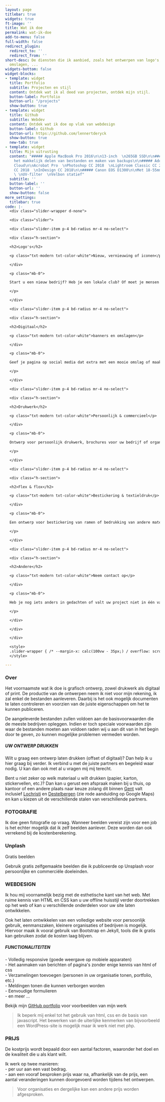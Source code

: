 ```yaml
---
layout: page
titlebar: true
widgets: true
ft-image: ''
title: Wat ik doe
permalink: wat-ik-doe
add-to-menu: false
full-width: false
redirect_plugin:
  redirect_to: ''
  redirect_from: ''
short-desc: De diensten die ik aanbied, zoals het ontwerpen van logo's, banners of
  omslagen, ...
widgets-bottom: false
widget-blocks:
- template: widget
  title: Portfolio
  subtitle: Projecten en stijl
  content: Ontdek wat ik al deed van projecten, ontdek mijn stijl.
  button-label: Portfolio
  button-url: "/projects"
  show-button: true
- template: widget
  title: Github
  subtitle: Webdev
  content: Ontdek wat ik doe op vlak van webdesign
  button-label: Github
  button-url: https://github.com/lennertderyck
  show-button: true
  new-tab: true
- template: widget
  title: Mijn uitrusting
  content: "##### Apple MacBook Pro 2016\n\n13-inch  \n265GB SSD\n\n##### Stack cloud-platform\n\nVoor
    het makkelijk delen van bestanden en maken van backups\n\n##### Adobe Creative
    Cloud\n\nAcrobat Pro  \nPhotoshop CC 2018  \nLightroom Classic CC 2018  \nIllustrator
    CC 2018  \nInDesign CC 2018\n\n##### Canon EOS D1300\n\nMet 18-55mm IS II lens
    \ \nUV-filter  \nVelbon statief"
  subtitle: ''
  button-label: ''
  button-url: ''
  show-button: false
more_settings:
  titlebar: true
code: |-
  <div class="slider-wrapper d-none">

  <div class="slider">

  <div class="slider-item p-4 bd-radius mr-4 no-select">

  <div class="h-section">

  <h2>Logo's</h2>

  <p class="txt-modern txt-color-white">Nieuw, vernieuwing of iconen</p>

  </div>

  <p class="mb-0">

  Start u een nieuw bedrijf? Heb je een lokale club? Of moet je mensen wegwijs maken in een gebouw?

  </p>

  </div>

  <div class="slider-item p-4 bd-radius mr-4 no-select">

  <div class="h-section">

  <h2>Digitaal</h2>

  <p class="txt-modern txt-color-white">banners en omslagen</p>

  </div>

  <p class="mb-0">

  Geef je pagina op social media dat extra met een mooie omslag of maak online reclame.

  </p>

  </div>

  <div class="slider-item p-4 bd-radius mr-4 no-select">

  <div class="h-section">

  <h2>Drukwerk</h2>

  <p class="txt-modern txt-color-white">Persoonlijk & commercieel</p>

  </div>

  <p class="mb-0">

  Ontwerp voor persoonlijk drukwerk, brochures voor uw bedrijf of organisatie of affiches en posters

  </p>

  </div>

  <div class="slider-item p-4 bd-radius mr-4 no-select">

  <div class="h-section">

  <h2>Flex & flox</h2>

  <p class="txt-modern txt-color-white">Bestickering & textieldruk</p>

  </div>

  <p class="mb-0">

  Een ontwerp voor bestickering van ramen of bedrukking van andere materialen

  </p>

  </div>

  <div class="slider-item p-4 bd-radius mr-4 no-select">

  <div class="h-section">

  <h2>Andere</h2>

  <p class="txt-modern txt-color-white">Neem contact op</p>

  </div>

  <p class="mb-0">

  Heb je nog iets anders in gedachten of valt uw project niet in één van deze categorieën?

  </p>

  </div>

  </div>

  </div>

  <style>
  .slider-wrapper { /* --margin-x: calc(100vw - 35px;) / overflow: scroll; / margin-left: var(--margin-x); margin-right: var(--margin-x); */ margin: 0 calc(-50vw + 50%); margin-top: -35px; padding: 35px 35px; }.slider-wrapper::-webkit-scrollbar { display: none; }.slider { display: flex; flex-direction: row; width: fit-content; overflow: visible; }.slider-item { width: 370px; max-width: 370px; max-height: 350px; background-color: #006771; box-shadow: 0 3px 12px rgba(0, 0, 0, 0.55); }.slider-item * { color: white; }.slider-item:hover { box-shadow: 0 5px 24px rgba(0, 0, 0, .64); }
  </style>

---
```

### Over

Het voornaamste wat ik doe is grafisch ontwerp, zowel drukwerk als digitaal of print. De productie van de ontwerpen neem ik niet voor mijn rekening, ik zal enkel de bestanden aanleveren. Daarbij is het ook mogelijk documenten te laten controleren en voorzien van de juiste eigenschappen om het te kunnen publiceren.

De aangeleverde bestanden zullen voldoen aan de basisvoorwaarden die de meeste bedrijven opleggen. Indien er toch speciale voorwaarden zijn waar de bestanden moeten aan voldoen raden wij u aan dit van in het begin door te geven, zo kunnen mogelijke problemen vermeden worden.

##### UW ONTWERP DRUKKEN

Wilt u graag een ontwerp laten drukken (offset of digitaal)? Dan help ik u hier graag bij verder. Ik verbind u met de juiste partners en begeleid waar nodig. U kan dan ook met al u vragen mij mij terecht.

Bent u niet zeker op welk materiaal u wilt drukken (papier, karton, stickervellen, etc.)? Dan kan u gerust een afspraak maken bij u thuis, op kantoor of een andere plaats naar keuze zolang dit binnen [Gent](https://www.google.be/maps/place/Gent/@51.0839682,3.674562,11.44z/data=!4m5!3m4!1s0x47c370e1339443ad:0x40099ab2f4d5140!8m2!3d51.0543422!4d3.7174243) valt inclusief [Lochristi](https://www.google.be/maps/place/9080+Lochristi/@51.0998541,3.7847503,12z/data=!3m1!4b1!4m5!3m4!1s0x47c368569df57051:0xc417376307cd84c5!8m2!3d51.0974612!4d3.8378242) en [Destelbergen](https://www.google.be/maps/place/9070+Destelbergen/@51.037659,3.7300954,12z/data=!3m1!4b1!4m5!3m4!1s0x47c37667940d7151:0xa7d535e52c12636e!8m2!3d51.0609335!4d3.7977646) (zie rode aanduiding op Google Maps) en kan u kiezen uit de verschillende stalen van verschillende partners.

### FOTOGRAFIE

Ik doe geen fotografie op vraag. Wanneer beelden vereist zijn voor een job is het echter mogelijk dat ik zelf beelden aanlever. Deze worden dan ook verrekend bij de kostenberekening.

<div class="display-block p-4 shadow bd-radius txt-color-white" style="background-image: url(https://source.unsplash.com/user/lennertderyck/); background-size: cover;" href="https://unsplash.com/@lennertderyck" rel="noopener" target="_blank">
  <div class="h-section mb-0 txt-color-white">
    <h3>Unplash</h3>
    <p class="txt-modern mb-3">
      Gratis beelden
    </p>
  </div>
  <p class="mb-0">Gebruik gratis zelfgemaakte beelden die ik publiceerde op Unsplash voor persoonlijke en commerciële doeleinden.</p>
</div>

### WEBDESIGN

Ik hou mij voornamelijk bezig met de esthetische kant van het web. Met ruime kennis van HTML en CSS kan u uw offline huisstijl verder doortrekken op het web of kan u verschillende onderdelen voor uw site laten ontwikkelen.

Ook het laten ontwikkelen van een volledige website voor persoonlijk gebruik, eenmanszaken, kleinere organisaties of bedrijven is mogelijk. Hiervoor maak ik vooral gebruik van Bootstrap en Jekyll, tools die ik gratis kan gebruiken zodat de kosten laag blijven.

##### FUNCTIONALITEITEN

\- Volledig responsive (goede weergave op mobiele apparaten)  
\- Het aanmaken van berichten of pagina's zonder enige kennis van html of css  
\- Verzamelingen toevoegen (personen in uw organisatie tonen, portfolio, etc.)  
\- Meldingen tonen die kunnen verborgen worden  
\- Eenvoudige formulieren  
\- en meer ...

Bekijk mijn [GitHub portfolio](https://github.lennertderyck.be/) voor voorbeelden van mijn werk

> Ik beperk mij enkel tot het gebruik van html, css en de basis van javascript. Het bewerken van de uiterlijke kenmerken van bijvoorbeeld een WordPress-site is mogelijk maar ik werk niet met php.

### PRIJS

De kostprijs wordt bepaald door een aantal factoren, waaronder het doel en de kwaliteit die u als klant wilt.

Ik werk op twee manieren:  
\- per uur aan een vast bedrag.  
\- aan een vooraf besproken prijs waar na, afhankelijk van de prijs, een aantal veranderingen kunnen doorgevoerd worden tijdens het ontwerpen.

> Voor organisaties en dergelijke kan een andere prijs worden afgesproken.